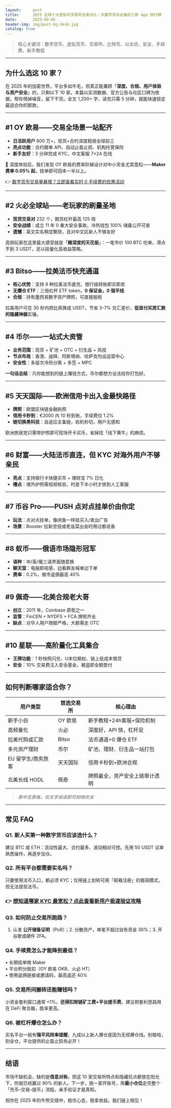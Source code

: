 ```yaml
---
layout:     post
title:      2025 全球十大虚拟币交易所全面对比：买数字货币必备的三款 App 排行榜
date:       2025-09-05
header-img: img/post-bg-desk.jpg
catalog: true
---
```


> 核心关键词：数字货币、虚拟货币、交易所、比特币、以太坊、安全、手续费、新手教程

---

## 为什么选这 10 家？

在 2025 年的加密世界，平台多如牛毛，但真正能兼顾「**深度、合规、用户体验与资产安全**」的，只剩以下 10 家。本篇以实测数据、官方公告与社区口碑为依据，帮你筛掉噪音，留下干货。全文 1,200+ 字，读完只需 5 分钟，就能快速锁定最适合你的那款。

---

## #1 OY 欧易——交易全场景一站配齐

- **日活跃用户** 600 万+，现货+合约深度稳居全球前三  
- **亮点功能**：合约跟单 API、自动止盈止损、机构托管保险  
- **新手友好**：3 分钟完成 KYC，中文客服 7×24 在线  

🔑 深度体验后，我们发现 OY 欧易的费率阶梯设计对中小资金尤其宽松——**Maker 费率 0.05% 起**，挂单即可回本一半以上。  

👉 [数字货币交易量暴增？立即查看实时 0 手续费的优惠活动](https://okxdog.com/)

---

## #2 火必全球站——老玩家的刷量圣地

- **现货交易对** 232 个，期货杠杆最高 125 倍  
- **安全战绩**：成立 11 年 0 重大安全事故，冷热钱包 100% 储备公开可查  
- **遗憾**：英文实名稍显繁琐，且对中文区新人不够友好  

高频玩家在这里最大感受就是「**赌深度的天花板**」：一笔市价 100 BTC 吃单，滑点不到 3 USDT，足以挂量化高收益策略。  

---

## #3 Bitso——拉美法币快充通道

- **核心优势**：支持 9 种拉美法币直充，银行级转账即买即卖  
- **无爆仓 ETF**：三倍杠杆 ETF token，**0 保证金，0 强平线**  
- **合规**：持有墨西哥数字资产牌照，可直接报税  

拉美用户可在 30 秒内把比索换成 USDT，节省 3-7% 兑汇差价，**低首付买房汇款的隐藏神器**实锤。

---

## #4 币尔——一站式大资管

- **业务范围**：现货 + 矿池 + OTC + 衍生品 + 风投  
- **节点布局**：香港、迪拜、阿斯塔纳、哈萨克均设运营中心  
- **安全性**：多层次冷热分离 + 多签 + MPC  

**一句话总结**：凡你能想到的链上赚钱方式，币尔都想方设法给你打包好。

---

## #5 天天国际——欧洲信用卡出入金最快路径

- **牌照**：欧盟区块链金融执照  
- **信用卡秒到**：€2000 内 10 秒到账，手续费仅 1.2%  
- **链切换黑科技**：自适应主备链，宕机秒切，用户无感知  

欧洲旅居党只需带护照即可现场开卡买币，省掉找「线下黄牛」的麻烦。

---

## #6 财富——大陆法币直连，但 KYC 对海外用户不够亲民

- **亮点**：支持银行卡快捷买币 + 理财宝 7% 日化  
- **槽点**：境外护照需视频核验，时差下半小时才排到人工客服  

---

## #7 币谷 Pro——PUSH 点对点挂单价由你定

- **玩法**：点对点挂单，像闲鱼一样挂买入/卖出广告  
- **场景**：Booster 拉新空投或老韭菜出金时用过都说香  

---

## #8 蚁币——俄语市场隐形冠军

- **语种**：中/英/俄三语界面随意换  
- **聊天室**：电报即视感，边看群友喊单边下单  
- **费率**：0.2%，做市返佣最高 40%

---

## #9 佩奇——北美合规老大哥

- **创立**：2011 年，Coinbase 原型之一  
- **监管**：FinCEN + NYDFS + FCA 牌照齐全  
- **缺点**：对华人用户限额严格，大额需走 OTC

---

## #10 星联——高阶量化工具集合

- **王牌功能**：1 秒快照闪兑、U本位期权、链上低成本借贷  
- **安全**：10% 交易费注入安全基金，被盗即全额垫付  

---

## 如何判断哪家适合你？

| 用户类型             | 首选交易所 | 核心理由                         |
|----------------------|------------|----------------------------------|
| 新手小白             | OY 欧易    | 新手教程+24h客服+保险机制        |
| 高频量化             | 火必       | 深度好，API 快，杠杆足            |
| 拉美代购或汇款       | Bitso      | 法币通道+0 爆仓 ETF               |
| 多元资产理财         | 币尔       | 矿池、理财、衍生品一站打包        |
| EU 留学生/商务旅客   | 天天国际   | 信用卡秒到+欧洲合规               |
| 北美长线 HODL        | 佩奇       | 牌照最全，资产安全上链审计透明    |

> *表中无表格，仅文字阅读即可知晓优劣*

---

## 常见 FAQ

### Q1. 新人买第一种数字货币应该选什么？

建议 BTC 或 ETH：流动性最大、合约最多、波动相对可控。先用 50 USDT 试单熟悉操作，再逐步加仓。

### Q2. 所有平台都需要实名吗？

只要使用法币入口，都必须 KYC；仅用链上划转可用「邮箱注册」的极简模式，但无法提现法币。

### 👉 [想知道哪家 KYC 最宽松？点此查看新用户极速验证攻略](https://okxdog.com/)

### Q3. 如何防止交易所跑路？

1. 认准 **公开储备证明**（PoR）；2. 分散资产，单笔不超过自有资金 30%；3. 开谷歌或硬件 2FA。

### Q4. 手续费怎么才能降到最低？

• 长期挂单做 Maker  
• 平台积分抵扣（OY 欧易 OKB、火必 HT）  
• 使用返佣链接或邀请码，最高返还 40%

### Q5. 交易所间搬砖还能赚钱吗？

小资金套利窗口通常 <1%，**还得扣除链矿工费+平台提币费**。建议把套利思路用在 DeFi 聚合器，胜率更高。

### Q6. 被杠杆爆仓怎么办？

实名平台一般有**强平风险率提醒**，九成以上新人爆仓是因为无视爆仓线。别梭哈，别全仓，平台提供的止盈止损务必开！

---

## 结语

市场不缺机会，缺的是**信息对称**。把这 10 家交易所特点和隐藏坑点都放在阳光下，你就已经赢过 90% 的新人。下一步，挑一家开账号，用**最小仓位**走完整个「充币–交易–提币」流程，亲手验证才是真知。

祝你在 2025 年的牛熊交错中，稳住心态，稳拿收益。我们链上相见！